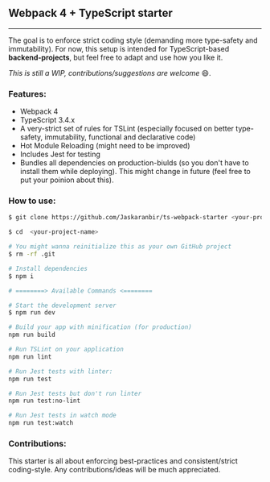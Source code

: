 ## Webpack 4 + TypeScript starter
---

The goal is to enforce strict coding style (demanding more type-safety and immutability). For now, this setup is intended for TypeScript-based **backend-projects**, but feel free to adapt and use how you like it.

*This is still a WIP, contributions/suggestions are welcome* :smile:.

### Features:

* Webpack 4
* TypeScript 3.4.x
* A very-strict set of rules for TSLint (especially focused on better type-safety, immutability, functional and declarative code)
* Hot Module Reloading (might need to be improved)
* Includes Jest for testing
* Bundles all dependencies on production-biulds (so you don't have to install them while deploying). This might change in future (feel free to put your poinion about this).

### How to use:

```Bash
$ git clone https://github.com/Jaskaranbir/ts-webpack-starter <your-project-name>

$ cd  <your-project-name>

# You might wanna reinitialize this as your own GitHub project
$ rm -rf .git

# Install dependencies
$ npm i

# ========> Available Commands <========

# Start the development server
$ npm run dev

# Build your app with minification (for production)
npm run build

# Run TSLint on your application
npm run lint

# Run Jest tests with linter:
npm run test

# Run Jest tests but don't run linter
npm run test:no-lint

# Run Jest tests in watch mode
npm run test:watch
```

### Contributions:

This starter is all about enforcing best-practices and consistent/strict coding-style.
Any contributions/ideas will be much appreciated.
